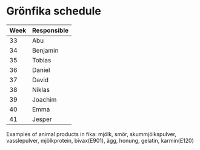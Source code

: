 # Grönfika schedule

| Week   | Responsible   |
| ------ | ------------- |
| 33     | Abu           |
| 34     | Benjamin      |
| 35     | Tobias        |
| 36     | Daniel        |
| 37     | David         |
| 38     | Niklas        |
| 39     | Joachim       |
| 40     | Emma          |
| 41     | Jesper        |

Examples of animal products in fika:
mjölk, smör, skummjölkspulver, vasslepulver, mjölkprotein, bivax(E901), ägg, honung, gelatin, karmin(E120)
